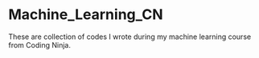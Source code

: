 # Machine_Learning_CN
These are collection of codes I wrote during my machine learning course from Coding Ninja.
